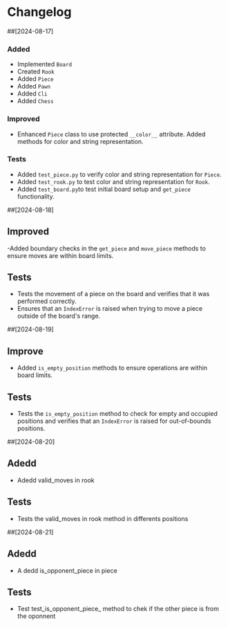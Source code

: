 # Changelog

##[2024-08-17]

### Added
- Implemented `Board` 
- Created `Rook` 
- Added `Piece`
- Added `Pawn`
- Added `Cli`
- Added `Chess`

### Improved
- Enhanced `Piece` class to use protected `__color__` attribute. Added methods for color and string representation.

### Tests
- Added `test_piece.py` to verify color and string representation for `Piece`.
- Added `test_rook.py` to test color and string representation for `Rook`.
- Added `test_board.py`to test initial board setup and `get_piece` functionality.

 ##[2024-08-18]

 ## Improved
 -Added boundary checks in the `get_piece` and `move_piece` methods to ensure moves are within board limits.

 ## Tests
 - Tests the movement of a piece on the board and verifies that it was performed correctly.
 - Ensures that an `IndexError` is raised when trying to move a piece outside of the board's range.

##[2024-08-19]

## Improve
- Added `is_empty_position` methods to ensure operations are within board limits.

## Tests
- Tests the `is_empty_position` method to check for empty and occupied positions and verifies that an `IndexError` is raised for out-of-bounds positions.

##[2024-08-20]

## Adedd
- Adedd valid_moves in rook

## Tests
- Tests the valid_moves in rook method in differents positions

##[2024-08-21]
## Adedd 
- A dedd is_opponent_piece in piece

## Tests
- Test test_is_opponent_piece_ method to chek if the other piece is from the oponnent